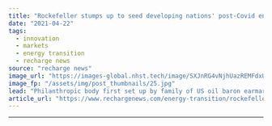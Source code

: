 ```yaml
---
title: "Rockefeller stumps up to seed developing nations' post-Covid energy transition"
date: "2021-04-22"
tags: 
  - innovation
  - markets
  - energy transition
  - recharge news
source: "recharge news"
image_url: "https://images-global.nhst.tech/image/SXJnRG4vNjhUazREMFdxUUsxdUV3T2ZWT1Avc05tazZ6aWJQQ3E5ejdhZz0=/nhst/binary/231ea1e54d9fd1e949005e46f0b2b49f"
image_fp: "/assets/img/post_thumbnails/25.jpg"
lead: "Philanthropic body first set up by family of US oil baron earmarks funds for 'more sustainable, inclusive' post-pandemic recovery in emerging economies"
article_url: "https://www.rechargenews.com/energy-transition/rockefeller-stumps-up-to-seed-developing-nations-post-covid-energy-transition/2-1-999738"
---
```


---

